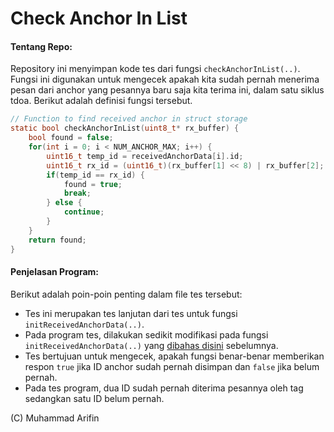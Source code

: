# Check Anchor In List

#### Tentang Repo:
Repository ini menyimpan kode tes dari fungsi `checkAnchorInList(..)`. Fungsi ini digunakan untuk mengecek apakah kita sudah pernah menerima pesan dari anchor yang pesannya baru saja kita terima ini, dalam satu siklus tdoa. Berikut adalah definisi fungsi tersebut. 

```c
// Function to find received anchor in struct storage
static bool checkAnchorInList(uint8_t* rx_buffer) {
	bool found = false;
	for(int i = 0; i < NUM_ANCHOR_MAX; i++) {
		uint16_t temp_id = receivedAnchorData[i].id;
		uint16_t rx_id = (uint16_t)(rx_buffer[1] << 8) | rx_buffer[2];
		if(temp_id == rx_id) {
			found = true;
			break;
		} else {
			continue;
		}
	}
	return found;
}
```

#### Penjelasan Program:
Berikut adalah poin-poin penting dalam file tes tersebut:
- Tes ini merupakan tes lanjutan dari tes untuk fungsi `initReceivedAnchorData(..)`.
- Pada program tes, dilakukan sedikit modifikasi pada fungsi `initReceivedAnchorData(..)` yang [dibahas disini](https://git.delameta.id/muhammad.arifin/tdoa-delameta/-/tree/arifin-dev/tdoa-tag/tests/initialize-received-anchor-data) sebelumnya. 
- Tes bertujuan untuk mengecek, apakah fungsi benar-benar memberikan respon `true` jika ID anchor sudah pernah disimpan dan `false` jika belum pernah. 
- Pada tes program, dua ID sudah pernah diterima pesannya oleh tag sedangkan satu ID belum pernah. 

(C) Muhammad Arifin
